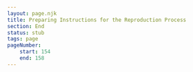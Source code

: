 ```yaml
---
layout: page.njk
title: Preparing Instructions for the Reproduction Process
section: End
status: stub
tags: page
pageNumber:
    start: 154
    end: 158
---
```

